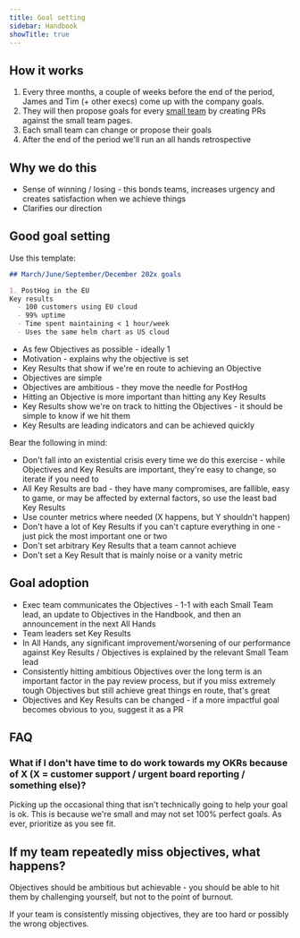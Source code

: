 ```yaml
---
title: Goal setting
sidebar: Handbook
showTitle: true
---
```


## How it works

1. Every three months, a couple of weeks before the end of the period, James and Tim (+ other execs) come up with the company goals.
2. They will then propose goals for every [small team](../people/team-structure/why-small-teams) by creating PRs against the small team pages.
3. Each small team can change or propose their goals
4. After the end of the period we'll run an all hands retrospective

## Why we do this

- Sense of winning / losing - this bonds teams, increases urgency and creates satisfaction when we achieve things
- Clarifies our direction

## Good goal setting

Use this template:

```md
## March/June/September/December 202x goals

1. PostHog in the EU
Key results
  - 100 customers using EU cloud
  - 99% uptime
  - Time spent maintaining < 1 hour/week
  - Uses the same helm chart as US cloud
```  

- As few Objectives as possible - ideally 1
- Motivation - explains why the objective is set
- Key Results that show if we're en route to achieving an Objective
- Objectives are simple
- Objectives are ambitious - they move the needle for PostHog
- Hitting an Objective is more important than hitting any Key Results
- Key Results show we're on track to hitting the Objectives - it should be simple to know if we hit them
- Key Results are leading indicators and can be achieved quickly

Bear the following in mind:

- Don't fall into an existential crisis every time we do this exercise - while Objectives and Key Results are important, they're easy to change, so iterate if you need to
- All Key Results are bad - they have many compromises, are fallible, easy to game, or may be affected by external factors, so use the least bad Key Results
- Use counter metrics where needed (X happens, but Y shouldn't happen)
- Don't have a lot of Key Results if you can't capture everything in one - just pick the most important one or two
- Don't set arbitrary Key Results that a team cannot achieve
- Don't set a Key Result that is mainly noise or a vanity metric

## Goal adoption

- Exec team communicates the Objectives - 1-1 with each Small Team lead, an update to Objectives in the Handbook, and then an announcement in the next All Hands
- Team leaders set Key Results
- In All Hands, any significant improvement/worsening of our performance against Key Results / Objectives is explained by the relevant Small Team lead
- Consistently hitting ambitious Objectives over the long term is an important factor in the pay review process, but if you miss extremely tough Objectives but still achieve great things en route, that's great
- Objectives and Key Results can be changed - if a more impactful goal becomes obvious to you, suggest it as a PR

## FAQ

### What if I don't have time to do work towards my OKRs because of X (X = customer support / urgent board reporting / something else)?

Picking up the occasional thing that isn't technically going to help your goal is ok. This is because we're small and may not set 100% perfect goals. As ever, prioritize as you see fit.

## If my team repeatedly miss objectives, what happens?

Objectives should be ambitious but achievable - you should be able to hit them by challenging yourself, but not to the point of burnout.

If your team is consistently missing objectives, they are too hard or possibly the wrong objectives.

